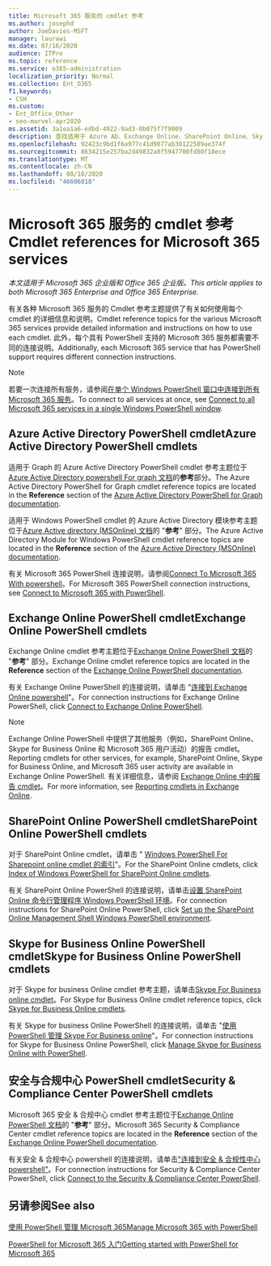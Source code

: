 ```yaml
---
title: Microsoft 365 服务的 cmdlet 参考
ms.author: josephd
author: JoeDavies-MSFT
manager: laurawi
ms.date: 07/16/2020
audience: ITPro
ms.topic: reference
ms.service: o365-administration
localization_priority: Normal
ms.collection: Ent_O365
f1.keywords:
- CSH
ms.custom:
- Ent_Office_Other
- seo-marvel-apr2020
ms.assetid: 3a1ea1a6-edbd-4922-9ad3-0b075f7f9009
description: 查找适用于 Azure AD、Exchange Online、SharePoint Online、Skype for Business Online 和安全 & 合规性的 Microsoft 365 PowerShell cmdlet 参考主题。
ms.openlocfilehash: 92423c9bd1f6a977c41d9077ab30122589ae374f
ms.sourcegitcommit: 8634215e257ba2d49832a8f5947700fd00f18ece
ms.translationtype: MT
ms.contentlocale: zh-CN
ms.lasthandoff: 08/10/2020
ms.locfileid: "46606018"
---
```

# <a name="cmdlet-references-for-microsoft-365-services"></a><span data-ttu-id="a8e91-103">Microsoft 365 服务的 cmdlet 参考</span><span class="sxs-lookup"><span data-stu-id="a8e91-103">Cmdlet references for Microsoft 365 services</span></span>

<span data-ttu-id="a8e91-104">*本文适用于 Microsoft 365 企业版和 Office 365 企业版。*</span><span class="sxs-lookup"><span data-stu-id="a8e91-104">*This article applies to both Microsoft 365 Enterprise and Office 365 Enterprise.*</span></span>

<span data-ttu-id="a8e91-105">有关各种 Microsoft 365 服务的 Cmdlet 参考主题提供了有关如何使用每个 cmdlet 的详细信息和说明。</span><span class="sxs-lookup"><span data-stu-id="a8e91-105">Cmdlet reference topics for the various Microsoft 365 services provide detailed information and instructions on how to use each cmdlet.</span></span> <span data-ttu-id="a8e91-106">此外，每个具有 PowerShell 支持的 Microsoft 365 服务都需要不同的连接说明。</span><span class="sxs-lookup"><span data-stu-id="a8e91-106">Additionally, each Microsoft 365 service that has PowerShell support requires different connection instructions.</span></span>
  
> [!NOTE]
> <span data-ttu-id="a8e91-107">若要一次连接所有服务，请参阅[在单个 Windows PowerShell 窗口中连接到所有 Microsoft 365 服务](connect-to-all-office-365-services-in-a-single-windows-powershell-window.md)。</span><span class="sxs-lookup"><span data-stu-id="a8e91-107">To connect to all services at once, see [Connect to all Microsoft 365 services in a single Windows PowerShell window](connect-to-all-office-365-services-in-a-single-windows-powershell-window.md).</span></span> 
  
## <a name="azure-active-directory-powershell-cmdlets"></a><span data-ttu-id="a8e91-108">Azure Active Directory PowerShell cmdlet</span><span class="sxs-lookup"><span data-stu-id="a8e91-108">Azure Active Directory PowerShell cmdlets</span></span>

<span data-ttu-id="a8e91-109">适用于 Graph 的 Azure Active Directory PowerShell cmdlet 参考主题位于[Azure Active Directory powershell For graph 文档](https://docs.microsoft.com/powershell/azure/active-directory/install-adv2?view=azureadps-2.0)的**参考**部分。</span><span class="sxs-lookup"><span data-stu-id="a8e91-109">The Azure Active Directory PowerShell for Graph cmdlet reference topics are located in the **Reference** section of the [Azure Active Directory PowerShell for Graph documentation](https://docs.microsoft.com/powershell/azure/active-directory/install-adv2?view=azureadps-2.0).</span></span>

<span data-ttu-id="a8e91-110">适用于 Windows PowerShell cmdlet 的 Azure Active Directory 模块参考主题位于[Azure Active directory (MSOnline) 文档](https://docs.microsoft.com/powershell/azure/active-directory/overview?view=azureadps-1.0)的 "**参考**" 部分。</span><span class="sxs-lookup"><span data-stu-id="a8e91-110">The Azure Active Directory Module for Windows PowerShell cmdlet reference topics are located in the **Reference** section of the [Azure Active Directory (MSOnline) documentation](https://docs.microsoft.com/powershell/azure/active-directory/overview?view=azureadps-1.0).</span></span>

<span data-ttu-id="a8e91-111">有关 Microsoft 365 PowerShell 连接说明，请参阅[Connect To Microsoft 365 With powershell](connect-to-office-365-powershell.md)。</span><span class="sxs-lookup"><span data-stu-id="a8e91-111">For Microsoft 365 PowerShell connection instructions, see [Connect to Microsoft 365 with PowerShell](connect-to-office-365-powershell.md).</span></span>
  
## <a name="exchange-online-powershell-cmdlets"></a><span data-ttu-id="a8e91-112">Exchange Online PowerShell cmdlet</span><span class="sxs-lookup"><span data-stu-id="a8e91-112">Exchange Online PowerShell cmdlets</span></span>

<span data-ttu-id="a8e91-113">Exchange Online cmdlet 参考主题位于[Exchange Online PowerShell 文档](https://docs.microsoft.com/powershell/exchange/exchange-online/exchange-online-powershell?view=exchange-ps)的 "**参考**" 部分。</span><span class="sxs-lookup"><span data-stu-id="a8e91-113">Exchange Online cmdlet reference topics are located in the **Reference** section of the [Exchange Online PowerShell documentation](https://docs.microsoft.com/powershell/exchange/exchange-online/exchange-online-powershell?view=exchange-ps).</span></span>
  
<span data-ttu-id="a8e91-114">有关 Exchange Online PowerShell 的连接说明，请单击 "[连接到 Exchange Online powershell](https://go.microsoft.com/fwlink/p/?LinkId=396554)"。</span><span class="sxs-lookup"><span data-stu-id="a8e91-114">For connection instructions for Exchange Online PowerShell, click [Connect to Exchange Online PowerShell](https://go.microsoft.com/fwlink/p/?LinkId=396554).</span></span>
  
> [!NOTE]
> <span data-ttu-id="a8e91-115">Exchange Online PowerShell 中提供了其他服务（例如，SharePoint Online、Skype for Business Online 和 Microsoft 365 用户活动）的报告 cmdlet。</span><span class="sxs-lookup"><span data-stu-id="a8e91-115">Reporting cmdlets for other services, for example, SharePoint Online, Skype for Business Online, and Microsoft 365 user activity are available in Exchange Online PowerShell.</span></span> <span data-ttu-id="a8e91-116">有关详细信息，请参阅 [Exchange Online 中的报告 cmdlet](https://go.microsoft.com/fwlink/p/?LinkId=691595)。</span><span class="sxs-lookup"><span data-stu-id="a8e91-116">For more information, see [Reporting cmdlets in Exchange Online](https://go.microsoft.com/fwlink/p/?LinkId=691595).</span></span> 
  
## <a name="sharepoint-online-powershell-cmdlets"></a><span data-ttu-id="a8e91-117">SharePoint Online PowerShell cmdlet</span><span class="sxs-lookup"><span data-stu-id="a8e91-117">SharePoint Online PowerShell cmdlets</span></span>

<span data-ttu-id="a8e91-118">对于 SharePoint Online cmdlet，请单击 " [Windows PowerShell For Sharepoint online cmdlet 的索引](https://go.microsoft.com/fwlink/p/?LinkId=691476)"。</span><span class="sxs-lookup"><span data-stu-id="a8e91-118">For the SharePoint Online cmdlets, click [Index of Windows PowerShell for SharePoint Online cmdlets](https://go.microsoft.com/fwlink/p/?LinkId=691476).</span></span>
  
<span data-ttu-id="a8e91-119">有关 SharePoint Online PowerShell 的连接说明，请单击[设置 SharePoint Online 命令行管理程序 Windows PowerShell 环境](https://go.microsoft.com/fwlink/p/?LinkId=691603)。</span><span class="sxs-lookup"><span data-stu-id="a8e91-119">For connection instructions for SharePoint Online PowerShell, click [Set up the SharePoint Online Management Shell Windows PowerShell environment](https://go.microsoft.com/fwlink/p/?LinkId=691603).</span></span>
  
## <a name="skype-for-business-online-powershell-cmdlets"></a><span data-ttu-id="a8e91-120">Skype for Business Online PowerShell cmdlet</span><span class="sxs-lookup"><span data-stu-id="a8e91-120">Skype for Business Online PowerShell cmdlets</span></span>

<span data-ttu-id="a8e91-121">对于 Skype for business Online cmdlet 参考主题，请单击[Skype For Business online cmdlet](https://technet.microsoft.com/library/mt228132.aspx)。</span><span class="sxs-lookup"><span data-stu-id="a8e91-121">For Skype for Business Online cmdlet reference topics, click [Skype for Business Online cmdlets](https://technet.microsoft.com/library/mt228132.aspx).</span></span>
  
<span data-ttu-id="a8e91-122">有关 Skype for business Online PowerShell 的连接说明，请单击 "[使用 PowerShell 管理 Skype For Business online](manage-skype-for-business-online-with-office-365-powershell.md)"。</span><span class="sxs-lookup"><span data-stu-id="a8e91-122">For connection instructions for Skype for Business Online PowerShell, click [Manage Skype for Business Online with PowerShell](manage-skype-for-business-online-with-office-365-powershell.md).</span></span>

## <a name="security-amp-compliance-center-powershell-cmdlets"></a><span data-ttu-id="a8e91-123">安全与合规中心 PowerShell cmdlet</span><span class="sxs-lookup"><span data-stu-id="a8e91-123">Security &amp; Compliance Center PowerShell cmdlets</span></span>

<span data-ttu-id="a8e91-124">Microsoft 365 安全 &amp; 合规中心 cmdlet 参考主题位于[Exchange Online PowerShell 文档](https://docs.microsoft.com/powershell/exchange/exchange-online/exchange-online-powershell?view=exchange-ps)的 "**参考**" 部分。</span><span class="sxs-lookup"><span data-stu-id="a8e91-124">Microsoft 365 Security &amp; Compliance Center cmdlet reference topics are located in the **Reference** section of the [Exchange Online PowerShell documentation](https://docs.microsoft.com/powershell/exchange/exchange-online/exchange-online-powershell?view=exchange-ps).</span></span>
  
<span data-ttu-id="a8e91-125">有关安全 &amp; 合规中心 powershell 的连接说明，请单击["连接到安全 &amp; 合规性中心 powershell"](https://docs.microsoft.com/powershell/exchange/connect-to-scc-powershell?view=exchange-ps)。</span><span class="sxs-lookup"><span data-stu-id="a8e91-125">For connection instructions for Security &amp; Compliance Center PowerShell, click [Connect to the Security &amp; Compliance Center PowerShell](https://docs.microsoft.com/powershell/exchange/connect-to-scc-powershell?view=exchange-ps).</span></span>


  
## <a name="see-also"></a><span data-ttu-id="a8e91-126">另请参阅</span><span class="sxs-lookup"><span data-stu-id="a8e91-126">See also</span></span>

[<span data-ttu-id="a8e91-127">使用 PowerShell 管理 Microsoft 365</span><span class="sxs-lookup"><span data-stu-id="a8e91-127">Manage Microsoft 365 with PowerShell</span></span>](manage-office-365-with-office-365-powershell.md)
  
[<span data-ttu-id="a8e91-128">PowerShell for Microsoft 365 入门</span><span class="sxs-lookup"><span data-stu-id="a8e91-128">Getting started with PowerShell for Microsoft 365</span></span>](getting-started-with-office-365-powershell.md)

